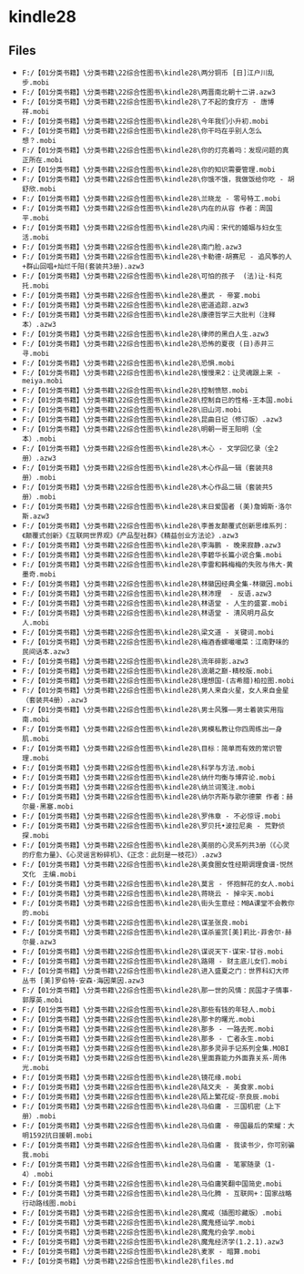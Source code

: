# kindle28

## Files

- `F:/【01分类书籍】\分类书籍\22综合性图书\kindle28\两分铜币 [日]江户川乱步.mobi`
- `F:/【01分类书籍】\分类书籍\22综合性图书\kindle28\两晋南北朝十二讲.azw3`
- `F:/【01分类书籍】\分类书籍\22综合性图书\kindle28\了不起的食疗方 - 唐博祥.mobi`
- `F:/【01分类书籍】\分类书籍\22综合性图书\kindle28\今年我们小升初.mobi`
- `F:/【01分类书籍】\分类书籍\22综合性图书\kindle28\你干吗在乎别人怎么想？.mobi`
- `F:/【01分类书籍】\分类书籍\22综合性图书\kindle28\你的灯亮着吗：发现问题的真正所在.mobi`
- `F:/【01分类书籍】\分类书籍\22综合性图书\kindle28\你的知识需要管理.mobi`
- `F:/【01分类书籍】\分类书籍\22综合性图书\kindle28\你饿不饿，我做饭给你吃 - 胡舒欣.mobi`
- `F:/【01分类书籍】\分类书籍\22综合性图书\kindle28\兰晓龙 - 零号特工.mobi`
- `F:/【01分类书籍】\分类书籍\22综合性图书\kindle28\内在的从容 作者：周国平.mobi`
- `F:/【01分类书籍】\分类书籍\22综合性图书\kindle28\内闱：宋代的婚姻与妇女生活.mobi`
- `F:/【01分类书籍】\分类书籍\22综合性图书\kindle28\南门脸.azw3`
- `F:/【01分类书籍】\分类书籍\22综合性图书\kindle28\卡勒德·胡赛尼 - 追风筝的人+群山回唱+灿烂千阳(套装共3册).azw3`
- `F:/【01分类书籍】\分类书籍\22综合性图书\kindle28\可怕的孩子  (法)让·科克托.mobi`
- `F:/【01分类书籍】\分类书籍\22综合性图书\kindle28\墨武 - 帝宴.mobi`
- `F:/【01分类书籍】\分类书籍\22综合性图书\kindle28\密道追踪.azw3`
- `F:/【01分类书籍】\分类书籍\22综合性图书\kindle28\康德哲学三大批判（注释本）.azw3`
- `F:/【01分类书籍】\分类书籍\22综合性图书\kindle28\律师的黑白人生.azw3`
- `F:/【01分类书籍】\分类书籍\22综合性图书\kindle28\恐怖的夏夜 (日)赤井三寻.mobi`
- `F:/【01分类书籍】\分类书籍\22综合性图书\kindle28\恐惧.mobi`
- `F:/【01分类书籍】\分类书籍\22综合性图书\kindle28\慢慢来2：让灵魂跟上来 - meiya.mobi`
- `F:/【01分类书籍】\分类书籍\22综合性图书\kindle28\控制愤怒.mobi`
- `F:/【01分类书籍】\分类书籍\22综合性图书\kindle28\控制自已的性格-王本国.mobi`
- `F:/【01分类书籍】\分类书籍\22综合性图书\kindle28\旧山河.mobi`
- `F:/【01分类书籍】\分类书籍\22综合性图书\kindle28\昆曲日记（修订版）.azw3`
- `F:/【01分类书籍】\分类书籍\22综合性图书\kindle28\明朝一哥王阳明（全本）.mobi`
- `F:/【01分类书籍】\分类书籍\22综合性图书\kindle28\木心 - 文学回忆录（全2册）.azw3`
- `F:/【01分类书籍】\分类书籍\22综合性图书\kindle28\木心作品一辑（套装共8册）.mobi`
- `F:/【01分类书籍】\分类书籍\22综合性图书\kindle28\木心作品二辑（套装共5册）.mobi`
- `F:/【01分类书籍】\分类书籍\22综合性图书\kindle28\末日爱国者 (美)詹姆斯·洛尔斯.azw3`
- `F:/【01分类书籍】\分类书籍\22综合性图书\kindle28\李善友颠覆式创新思维系列：《颠覆式创新》《互联网世界观》《产品型社群》《精益创业方法论》.azw3`
- `F:/【01分类书籍】\分类书籍\22综合性图书\kindle28\李海鹏 - 晚来寂静.azw3`
- `F:/【01分类书籍】\分类书籍\22综合性图书\kindle28\李碧华长篇小说合集.mobi`
- `F:/【01分类书籍】\分类书籍\22综合性图书\kindle28\李雷和韩梅梅的失败与伟大-黄墨奇.mobi`
- `F:/【01分类书籍】\分类书籍\22综合性图书\kindle28\林徽因经典全集-林徽因.mobi`
- `F:/【01分类书籍】\分类书籍\22综合性图书\kindle28\林沛理  - 反语.azw3`
- `F:/【01分类书籍】\分类书籍\22综合性图书\kindle28\林语堂 - 人生的盛宴.mobi`
- `F:/【01分类书籍】\分类书籍\22综合性图书\kindle28\林语堂 - 清风明月品女人.mobi`
- `F:/【01分类书籍】\分类书籍\22综合性图书\kindle28\梁文道 - 关键词.mobi`
- `F:/【01分类书籍】\分类书籍\22综合性图书\kindle28\梅酒香螺嘬嘬菜：江南野味的民间话本.azw3`
- `F:/【01分类书籍】\分类书籍\22综合性图书\kindle28\流年碎影.azw3`
- `F:/【01分类书籍】\分类书籍\22综合性图书\kindle28\浪潮之巅-精校版.mobi`
- `F:/【01分类书籍】\分类书籍\22综合性图书\kindle28\理想国-(古希腊)柏拉图.mobi`
- `F:/【01分类书籍】\分类书籍\22综合性图书\kindle28\男人来自火星，女人来自金星（套装共4册）.azw3`
- `F:/【01分类书籍】\分类书籍\22综合性图书\kindle28\男士风雅——男士着装实用指南.mobi`
- `F:/【01分类书籍】\分类书籍\22综合性图书\kindle28\男模私教让你四周练出一身肌.mobi`
- `F:/【01分类书籍】\分类书籍\22综合性图书\kindle28\目标：简单而有效的常识管理.mobi`
- `F:/【01分类书籍】\分类书籍\22综合性图书\kindle28\科学与方法.mobi`
- `F:/【01分类书籍】\分类书籍\22综合性图书\kindle28\纳什均衡与博弈论.mobi`
- `F:/【01分类书籍】\分类书籍\22综合性图书\kindle28\纳兰词笺注.mobi`
- `F:/【01分类书籍】\分类书籍\22综合性图书\kindle28\纳尔齐斯与歌尔德蒙 作者：赫尔曼·黑塞.mobi`
- `F:/【01分类书籍】\分类书籍\22综合性图书\kindle28\罗伟章 - 不必惊讶.mobi`
- `F:/【01分类书籍】\分类书籍\22综合性图书\kindle28\罗贝托•波拉尼奥 - 荒野侦探.mobi`
- `F:/【01分类书籍】\分类书籍\22综合性图书\kindle28\美丽的心灵系列共3册（《心灵的疗愈力量》、《心灵谣言粉碎机》、《正念：此刻是一枝花》）.azw3`
- `F:/【01分类书籍】\分类书籍\22综合性图书\kindle28\美食圈女性经期调理食谱-悦然文化　主编.mobi`
- `F:/【01分类书籍】\分类书籍\22综合性图书\kindle28\莫言 - 怀抱鲜花的女人.mobi`
- `F:/【01分类书籍】\分类书籍\22综合性图书\kindle28\蒋晓云 - 掉伞天.mobi`
- `F:/【01分类书籍】\分类书籍\22综合性图书\kindle28\街头生意经：MBA课堂不会教你的.mobi`
- `F:/【01分类书籍】\分类书籍\22综合性图书\kindle28\谋圣张良.mobi`
- `F:/【01分类书籍】\分类书籍\22综合性图书\kindle28\谋杀鉴赏[美]莉比·菲舍尔·赫尔曼.azw3`
- `F:/【01分类书籍】\分类书籍\22综合性图书\kindle28\谋说天下·谋宋-甘谷.mobi`
- `F:/【01分类书籍】\分类书籍\22综合性图书\kindle28\路翎 - 财主底儿女们.mobi`
- `F:/【01分类书籍】\分类书籍\22综合性图书\kindle28\进入盛夏之门：世界科幻大师丛书 [美]罗伯特·安森·海因莱因.azw3`
- `F:/【01分类书籍】\分类书籍\22综合性图书\kindle28\那一世的风情：民国才子情事-郭厚英.mobi`
- `F:/【01分类书籍】\分类书籍\22综合性图书\kindle28\那些有钱的年轻人.mobi`
- `F:/【01分类书籍】\分类书籍\22综合性图书\kindle28\那卡的曙光.mobi`
- `F:/【01分类书籍】\分类书籍\22综合性图书\kindle28\那多 - 一路去死.mobi`
- `F:/【01分类书籍】\分类书籍\22综合性图书\kindle28\那多 - 亡者永生.mobi`
- `F:/【01分类书籍】\分类书籍\22综合性图书\kindle28\那多灵异手记系列全集.MOBI`
- `F:/【01分类书籍】\分类书籍\22综合性图书\kindle28\里面靠能力外面靠关系-周伟光.mobi`
- `F:/【01分类书籍】\分类书籍\22综合性图书\kindle28\镜花缘.mobi`
- `F:/【01分类书籍】\分类书籍\22综合性图书\kindle28\陆文夫 - 美食家.mobi`
- `F:/【01分类书籍】\分类书籍\22综合性图书\kindle28\陌上繁花绽-奈良辰.mobi`
- `F:/【01分类书籍】\分类书籍\22综合性图书\kindle28\马伯庸 - 三国机密（上下册）.mobi`
- `F:/【01分类书籍】\分类书籍\22综合性图书\kindle28\马伯庸 - 帝国最后的荣耀：大明1592抗日援朝.mobi`
- `F:/【01分类书籍】\分类书籍\22综合性图书\kindle28\马伯庸 - 我读书少，你可别骗我.mobi`
- `F:/【01分类书籍】\分类书籍\22综合性图书\kindle28\马伯庸 - 笔冢随录（1-4）.mobi`
- `F:/【01分类书籍】\分类书籍\22综合性图书\kindle28\马伯庸笑翻中国简史.mobi`
- `F:/【01分类书籍】\分类书籍\22综合性图书\kindle28\马化腾 - 互联网+：国家战略行动路线图.mobi`
- `F:/【01分类书籍】\分类书籍\22综合性图书\kindle28\魔戒（插图珍藏版）.mobi`
- `F:/【01分类书籍】\分类书籍\22综合性图书\kindle28\魔鬼搭讪学.mobi`
- `F:/【01分类书籍】\分类书籍\22综合性图书\kindle28\魔鬼约会学.mobi`
- `F:/【01分类书籍】\分类书籍\22综合性图书\kindle28\魔鬼经济学(1.2.1).azw3`
- `F:/【01分类书籍】\分类书籍\22综合性图书\kindle28\麦家 - 暗算.mobi`
- `F:/【01分类书籍】\分类书籍\22综合性图书\kindle28\files.md`
